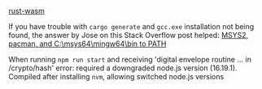 [rust-wasm](https://rustwasm.github.io/docs/book/introduction.html#rust--and-webassembly-)

If you have trouble with `cargo generate` and `gcc.exe` installation not being found, the answer by Jose on this Stack Overflow post helped:
[MSYS2, pacman, and C:\msys64\mingw64\bin to PATH](https://stackoverflow.com/questions/61645963/cant-install-cargo-binutils-library-failed-to-find-tool-is-gcc-exe-installe)

When running `npm run start` and receiving 'digital envelope routine ... in /crypto/hash' error: required a downgraded node.js version (16.19.1). Compiled after installing `nvm`, allowing switched node.js versions
